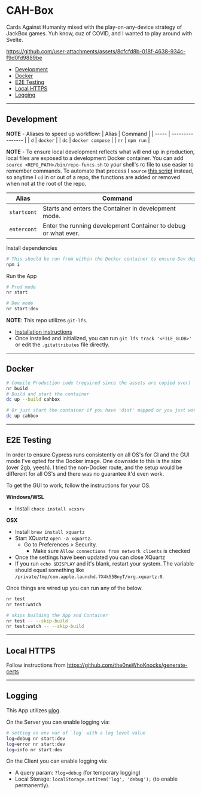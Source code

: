 # CAH-Box

Cards Against Humanity mixed with the play-on-any-device strategy of JackBox games. Yuh know, cuz of COVID, and I wanted to play around with Svelte.

https://github.com/user-attachments/assets/8cfcfd8b-018f-4638-934c-f9d0fd9889be

- [Development](#development)
- [Docker](#docker)
- [E2E Testing](#e2e-testing)
- [Local HTTPS](#local-https)
- [Logging](#logging)

---

## Development

**NOTE** - Aliases to speed up workflow:
| Alias | Command          |
| ----- | ---------------- |
| `d`   | `docker`         |
| `dc`  | `docker compose` |
| `nr`  | `npm run`        |

**NOTE** - To ensure local development reflects what will end up in production, local files are exposed to a development Docker container. You can add `source <REPO_PATH>/bin/repo-funcs.sh` to your shell's rc file to use easier to remember commands.
To automate that process I `source` [this script](https://github.com/the0neWhoKnocks/shell-scripts/blob/master/override-cd.sh) instead, so anytime I `cd` in or out of a repo, the functions are added or removed when not at the root of the repo.

| Alias | Command |
| ----- | ------- |
| `startcont` |	Starts and enters the Container in development mode. |
| `entercont` | Enter the running development Container to debug or what ever. |

Install dependencies
```sh
# This should be run from within the Docker container to ensure Dev dependencies are installed.
npm i
```

Run the App
```sh
# Prod mode
nr start

# Dev mode
nr start:dev
```

**NOTE**: This repo utilizes `git-lfs`.
- [Installation instructions](https://github.com/git-lfs/git-lfs/wiki/Installation)
- Once installed and initialized, you can run `git lfs track '<FILE_GLOB>'` or edit the `.gitattributes` file directly.

---

## Docker

```sh
# Compile Production code (required since the assets are copied over)
nr build
# Build and start the container
dc up --build cahbox

# Or just start the container if you have 'dist' mapped or you just want to use the old build
dc up cahbox
```

---

## E2E Testing

In order to ensure Cypress runs consistently on all OS's for CI and the GUI mode I've opted for the Docker image. One downside to this is the size (over 2gb, yeesh). I tried the non-Docker route, and the setup would be different for all OS's and there was no guarantee it'd even work.

To get the GUI to work, follow the instructions for your OS.

**Windows/WSL**
- Install `choco install vcxsrv`

**OSX**
- Install `brew install xquartz`
- Start XQuartz `open -a xquartz`.
   - Go to Preferences > Security.
      - Make sure `Allow connections from network clients` is checked
- Once the settings have been updated you can close XQuartz
- If you run `echo $DISPLAY` and it's blank, restart your system. The variable should equal something like `/private/tmp/com.apple.launchd.7X4k55BnyT/org.xquartz:0`.

Once things are wired up you can run any of the below.

```sh
nr test
nr test:watch

# skips building the App and Container
nr test -- --skip-build
nr test:watch -- --skip-build
```

---

## Local HTTPS

Follow instructions from https://github.com/the0neWhoKnocks/generate-certs

---

## Logging

This App utilizes [ulog](https://www.npmjs.com/package/ulog).

On the Server you can enable logging via:
```sh
# setting an env var of `log` with a log level value
log=debug nr start:dev
log=error nr start:dev
log=info nr start:dev
```

On the Client you can enable logging via:
- A query param: `?log=debug` (for temporary logging)
- Local Storage: `localStorage.setItem('log', 'debug');` (to enable permanently).
